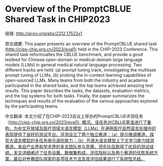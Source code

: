 # Overview of the PromptCBLUE Shared Task in CHIP2023

链接: http://arxiv.org/abs/2312.17522v1

原文摘要:
This paper presents an overview of the PromptCBLUE shared task
(http://cips-chip.org.cn/2023/eval1) held in the CHIP-2023 Conference. This
shared task reformualtes the CBLUE benchmark, and provide a good testbed for
Chinese open-domain or medical-domain large language models (LLMs) in general
medical natural language processing. Two different tracks are held: (a) prompt
tuning track, investigating the multitask prompt tuning of LLMs, (b) probing
the in-context learning capabilities of open-sourced LLMs. Many teams from both
the industry and academia participated in the shared tasks, and the top teams
achieved amazing test results. This paper describes the tasks, the datasets,
evaluation metrics, and the top systems for both tasks. Finally, the paper
summarizes the techniques and results of the evaluation of the various
approaches explored by the participating teams.

中文翻译:
本文介绍了在CHIP-2023会议上举办的PromptCBLUE评测任务（http://cips-chip.org.cn/2023/eval1）概况。该任务对CBLUE基准进行了重构，为中文开放域及医疗领域大语言模型（LLMs）在通用医疗自然语言处理中的表现提供了良好的测试平台。评测设立了两个独立赛道：（a）提示微调赛道，探究大语言模型的多任务提示调优能力；（b）开源大语言模型上下文学习能力探测赛道。来自产业界和学术界的多支团队参与竞赛，领先队伍取得了优异的测试成绩。本文详细阐述了任务设置、数据集构成、评估指标以及两个赛道的优胜系统方案，最后对参赛团队探索的各项技术方法及其评估结果进行了系统性总结。

